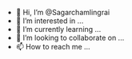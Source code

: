 - 👋 Hi, I’m @Sagarchamlingrai
- 👀 I’m interested in ...
- 🌱 I’m currently learning ...
- 💞️ I’m looking to collaborate on ...
- 📫 How to reach me ...

<!---
Sagarchamlingrai/Sagarchamlingrai is a ✨ special ✨ repository because its `README.md` (this file) appears on your GitHub profile.
You can click the Preview link to take a look at your changes.
--->
